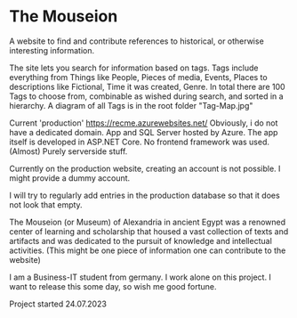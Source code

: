 # The Mouseion

A website to find and contribute references to historical, or otherwise interesting information.

The site lets you search for information based on tags. Tags include everything from Things like People, Pieces of media, Events, Places to descriptions like Fictional, Time it was created, Genre. In total there are 100 Tags to choose from, combinable as wished during search, and sorted in a hierarchy. A diagram of all Tags is in the root folder "Tag-Map.jpg"

Current 'production' https://recme.azurewebsites.net/
Obviously, i do not have a dedicated domain. App and SQL Server hosted by Azure.
The app itself is developed in ASP.NET Core. No frontend framework was used. (Almost) Purely serverside stuff.

Currently on the production website, creating an account is not possible. I might provide a dummy account.

I will try to regularly add entries in the production database so that it does not look that empty.

The Mouseion (or Museum) of Alexandria in ancient Egypt was a renowned center of learning and scholarship that housed a vast collection of texts and artifacts and was dedicated to the pursuit of knowledge and intellectual activities.
(This might be one piece of information one can contribute to the website)

I am a Business-IT student from germany. I work alone on this project. I want to release this some day, so wish me good fortune.

Project started 24.07.2023
